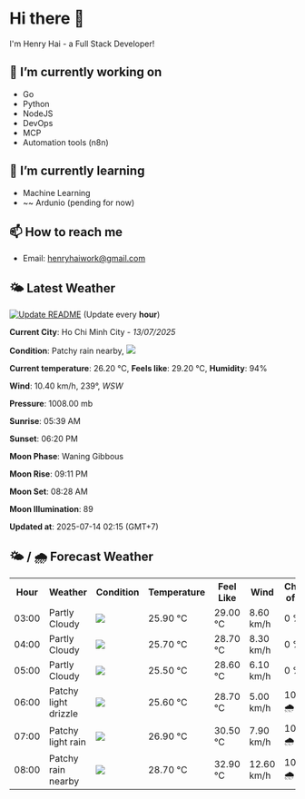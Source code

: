 # Hi there 👋

I'm Henry Hai - a Full Stack Developer!

## 🔭 I’m currently working on

- Go
- Python
- NodeJS
- DevOps
- MCP
- Automation tools (n8n)

## 🌱 I’m currently learning

- Machine Learning
- ~~ Ardunio (pending for now)

## 📫 How to reach me

- Email: <henryhaiwork@gmail.com>

## 🌤️ Latest Weather
[![Update README](https://github.com/henry0hai/henry0hai/actions/workflows/udpateReadme.yml/badge.svg)](https://github.com/henry0hai/henry0hai/actions/workflows/udpateReadme.yml)
(Update every **hour**)
<!-- CURRENT_WEATHER:START -->
**Current City**: Ho Chi Minh City - *13/07/2025*

**Condition**: Patchy rain nearby, <img src="https://cdn.weatherapi.com/weather/64x64/night/176.png"/>

**Current temperature**: 26.20 °C, **Feels like**: 29.20 °C, **Humidity**: 94%

**Wind**: 10.40 km/h, 239°, *WSW*

**Pressure**: 1008.00 mb

**Sunrise**: 05:39 AM

**Sunset**: 06:20 PM

**Moon Phase**: Waning Gibbous

**Moon Rise**: 09:11 PM

**Moon Set**: 08:28 AM

**Moon Illumination**: 89

**Updated at**: 2025-07-14 02:15 (GMT+7)<!-- CURRENT_WEATHER:END -->

## 🌤️ / 🌧️ Forecast Weather
<!-- FORECAST_WEATHER:START -->
<table>
		<tr>
			<th>Hour</th>
			<th>Weather</th>
			<th>Condition</th>
			<th>Temperature</th>
			<th>Feel Like</th>
			<th>Wind</th>
			<th>Chance of Rain</th>
		</tr>
				<tr>
					<td>03:00</td>
					<td>Partly Cloudy </td>
					<td><img src='https://cdn.weatherapi.com/weather/64x64/night/116.png'/></td>
					<td>25.90 °C</td>
					<td>29.00 °C</td>
					<td>8.60 km/h</td>
					<td>0 %</td>
				</tr>
				<tr>
					<td>04:00</td>
					<td>Partly Cloudy </td>
					<td><img src='https://cdn.weatherapi.com/weather/64x64/night/116.png'/></td>
					<td>25.70 °C</td>
					<td>28.70 °C</td>
					<td>8.30 km/h</td>
					<td>0 %</td>
				</tr>
				<tr>
					<td>05:00</td>
					<td>Partly Cloudy </td>
					<td><img src='https://cdn.weatherapi.com/weather/64x64/night/116.png'/></td>
					<td>25.50 °C</td>
					<td>28.60 °C</td>
					<td>6.10 km/h</td>
					<td>0 %</td>
				</tr>
				<tr>
					<td>06:00</td>
					<td>Patchy light drizzle</td>
					<td><img src='https://cdn.weatherapi.com/weather/64x64/day/263.png'/></td>
					<td>25.60 °C</td>
					<td>28.70 °C</td>
					<td>5.00 km/h</td>
					<td>100 % 🌧️</td>
				</tr>
				<tr>
					<td>07:00</td>
					<td>Patchy light rain</td>
					<td><img src='https://cdn.weatherapi.com/weather/64x64/day/293.png'/></td>
					<td>26.90 °C</td>
					<td>30.50 °C</td>
					<td>7.90 km/h</td>
					<td>100 % 🌧️</td>
				</tr>
				<tr>
					<td>08:00</td>
					<td>Patchy rain nearby</td>
					<td><img src='https://cdn.weatherapi.com/weather/64x64/day/176.png'/></td>
					<td>28.70 °C</td>
					<td>32.90 °C</td>
					<td>12.60 km/h</td>
					<td>100 % 🌧️</td>
				</tr>
</table>
<!-- FORECAST_WEATHER:END -->
